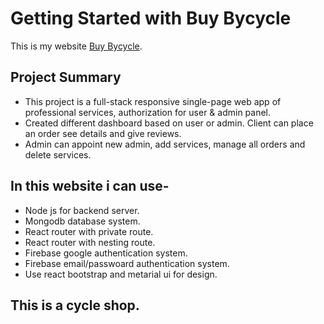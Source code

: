 # Getting Started with Buy Bycycle

This is my website [Buy Bycycle](https://buy-bycycle.web.app/).

## Project Summary
* This project is a full-stack responsive single-page web app of professional services, authorization for user & admin panel.
* Created different dashboard based on user or admin. Client can place an order see details and give reviews.
* Admin can appoint new admin, add services, manage all orders  and delete services.

## In this website i can use-
* Node js for backend server.
* Mongodb database system.
* React router with private route.
* React router with nesting route.
* Firebase google authentication system.
* Firebase email/passwoard authentication system.
* Use react bootstrap and metarial ui for design.
## This is a cycle shop.